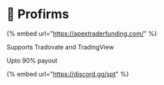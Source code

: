 # 🏢 Profirms

{% embed url="https://apextraderfunding.com/" %}

Supports Tradovate and TradingView

Upto 90% payout



{% embed url="https://discord.gg/spt" %}




